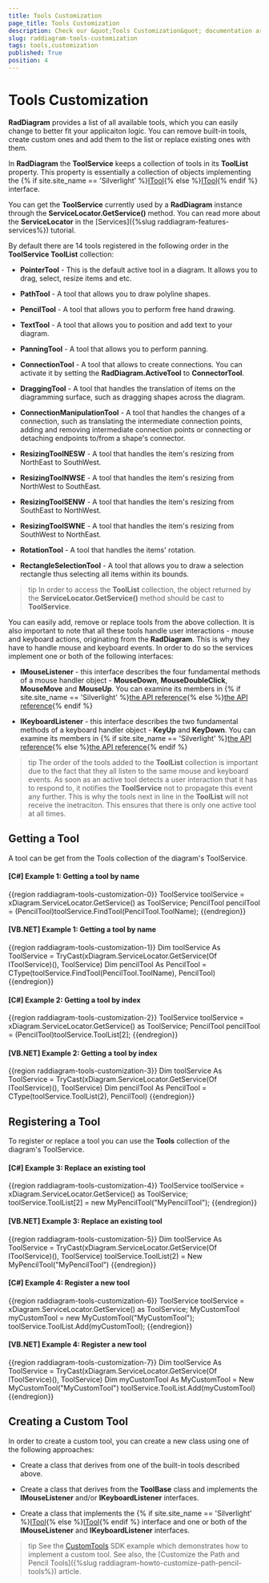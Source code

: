 ```yaml
---
title: Tools Customization
page_title: Tools Customization
description: Check our &quot;Tools Customization&quot; documentation article for the RadDiagram WPF control.
slug: raddiagram-tools-customization
tags: tools,customization
published: True
position: 4
---
```


# Tools Customization

__RadDiagram__ provides a list of all available tools, which you can easily change to better fit your applicaiton logic. You can remove built-in tools, create custom ones and add them to the list or replace existing ones with them.

In __RadDiagram__ the __ToolService__ keeps a collection of tools in its __ToolList__ property. This property is essentially a collection of objects implementing the {% if site.site_name == 'Silverlight' %}[ITool](https://docs.telerik.com/devtools/silverlight/api/telerik.windows.diagrams.core.itool){% else %}[ITool](https://docs.telerik.com/devtools/wpf/api/telerik.windows.diagrams.core.itool){% endif %} interface.

You can get the __ToolService__ currently used by a __RadDiagram__ instance through the __ServiceLocator.GetService()__ method. You can read more about the __ServiceLocator__ in the [Services]({%slug raddiagram-features-services%}) tutorial. 

By default there are 14 tools registered in the following order in the __ToolService ToolList__ collection:		

* __PointerTool__ - This is the default active tool in a diagram. It allows you to drag, select, resize items and etc.			

* __PathTool__ - A tool that allows you to draw polyline shapes.			

* __PencilTool__ - A tool that allows you to perform free hand drawing.			

* __TextTool__ -  A tool that allows you to position and add text to your diagram.			

* __PanningTool__ -  A tool that allows you to perform panning.			

* __ConnectionTool__ - A tool that allows to create connections. You can activate it by setting the __RadDiagram.ActiveTool__ to __ConnectorTool__.			

* __DraggingTool__ - A tool that handles the translation of items on the diagramming surface, such as dragging shapes across the diagram.			

* __ConnectionManipulationTool__ - A tool that handles the changes of a connection, such as translating the intermediate connection points, adding and removing intermediate connection points or connecting or detaching endpoints to/from a shape's connector.			

* __ResizingToolNESW__ - A tool that handles the item's resizing from NorthEast to SouthWest.			

* __ResizingToolNWSE__ - A tool that handles the item's resizing from NorthWest to SouthEast.			

* __ResizingToolSENW__ - A tool that handles the item's resizing from SouthEast to NorthWest.			

* __ResizingToolSWNE__ - A tool that handles the item's resizing from SouthWest to NorthEast.			

* __RotationTool__ - A tool that handles the items' rotation.			

* __RectangleSelectionTool__ - A tool that allows you to draw a selection rectangle thus selecting all items within its bounds.			

>tip In order to access the __ToolList__ collection, the object returned by the __ServiceLocator.GetService()__ method should be cast to __ToolService__.		  

You can easily add, remove or replace tools from the above collection. It is also important to note that all these tools handle user interactions - mouse and keyboard actions, originating from the __RadDiagram__. This is why they have to handle mouse and keyboard events. In order to do so the services implement one or both of the following interfaces:		

* __IMouseListener__ - this interface describes the four fundamental methods of a mouse handler object - __MouseDown__, __MouseDoubleClick__, __MouseMove__ and __MouseUp__. You can examine its members in {% if site.site_name == 'Silverlight' %}[the API reference](https://docs.telerik.com/devtools/silverlight/api/telerik.windows.diagrams.core.imouselistener){% else %}[the API reference](https://docs.telerik.com/devtools/wpf/api/telerik.windows.diagrams.core.imouselistener){% endif %}

* __IKeyboardListener__ - this interface describes the two fundamental methods of a keyboard handler object - __KeyUp__ and __KeyDown__. You can examine its members in {% if site.site_name == 'Silverlight' %}[the API reference](https://docs.telerik.com/DEVTOOLS/SILVERLIGHT/api/telerik.windows.diagrams.core.ikeyboardlistener){% else %}[the API reference](https://docs.telerik.com/devtools/wpf/api/telerik.windows.diagrams.core.ikeyboardlistener){% endif %}

>tip The order of the tools added to the __ToolList__ collection is important due to the fact that they all listen to the same mouse and keyboard events. As soon as an active tool detects a user interaction that it has to respond to, it notifies the __ToolService__ not to propagate this event any further. This is why the tools next in line in the __ToolList__ will not receive the inetraciton. This ensures that there is only one active tool at all times.		  

## Getting a Tool

A tool can be get from the Tools collection of the diagram's ToolService.

#### __[C#] Example 1: Getting a tool by name__
{{region raddiagram-tools-customization-0}}
	ToolService toolService = xDiagram.ServiceLocator.GetService<IToolService>() as ToolService;
	PencilTool pencilTool  = (PencilTool)toolService.FindTool(PencilTool.ToolName);
{{endregion}}

#### __[VB.NET] Example 1: Getting a tool by name__
{{region raddiagram-tools-customization-1}}
	Dim toolService As ToolService = TryCast(xDiagram.ServiceLocator.GetService(Of IToolService)(), ToolService)
    Dim pencilTool As PencilTool = CType(toolService.FindTool(PencilTool.ToolName), PencilTool)
{{endregion}}

#### __[C#] Example 2: Getting a tool by index__
{{region raddiagram-tools-customization-2}}
	ToolService toolService = xDiagram.ServiceLocator.GetService<IToolService>() as ToolService;
	PencilTool pencilTool = (PencilTool)toolService.ToolList[2];
{{endregion}}

#### __[VB.NET] Example 2: Getting a tool by index__
{{region raddiagram-tools-customization-3}}
	Dim toolService As ToolService = TryCast(xDiagram.ServiceLocator.GetService(Of IToolService)(), ToolService)
	Dim pencilTool As PencilTool = CType(toolService.ToolList(2), PencilTool)
{{endregion}}

## Registering a Tool

To register or replace a tool you can use the __Tools__ collection of the diagram's ToolService.

#### __[C#] Example 3: Replace an existing tool__
{{region raddiagram-tools-customization-4}}
	ToolService toolService = xDiagram.ServiceLocator.GetService<IToolService>() as ToolService;
	toolService.ToolList[2] = new MyPencilTool("MyPencilTool");	
{{endregion}}

#### __[VB.NET] Example 3: Replace an existing tool__
{{region raddiagram-tools-customization-5}}
	Dim toolService As ToolService = TryCast(xDiagram.ServiceLocator.GetService(Of IToolService)(), ToolService)
    toolService.ToolList(2) = New MyPencilTool("MyPencilTool")
{{endregion}}

#### __[C#] Example 4: Register a new tool__
{{region raddiagram-tools-customization-6}}
	ToolService toolService = xDiagram.ServiceLocator.GetService<IToolService>() as ToolService;
	MyCustomTool myCustomTool = new MyCustomTool("MyCustomTool");
	toolService.ToolList.Add(myCustomTool);
{{endregion}}

#### __[VB.NET] Example 4: Register a new tool__
{{region raddiagram-tools-customization-7}}
	Dim toolService As ToolService = TryCast(xDiagram.ServiceLocator.GetService(Of IToolService)(), ToolService)
    Dim myCustomTool As MyCustomTool = New MyCustomTool("MyCustomTool")
    toolService.ToolList.Add(myCustomTool)
{{endregion}}

## Creating a Custom Tool

In order to create a custom tool, you can create a new class using one of the following approaches:		

* Create a class that derives from one of the built-in tools described above.

* Create a class that derives from the __ToolBase__ class and implements the __IMouseListener__ and/or __IKeyboardListener__ interfaces.			

* Create a class that implements the {% if site.site_name == 'Silverlight' %}[ITool](https://docs.telerik.com/devtools/silverlight/api/telerik.windows.diagrams.core.itool){% else %}[ITool](https://docs.telerik.com/devtools/wpf/api/telerik.windows.diagrams.core.itool){% endif %} interface and one or both of the __IMouseListener__ and __IKeyboardListener__ interfaces.

>tip See the [CustomTools](https://github.com/telerik/xaml-sdk/tree/master/Diagram/CustomTools) SDK example which demonstrates how to implement a custom tool. See also, the [Customize the Path and Pencil Tools]({%slug raddiagram-howto-customize-path-pencil-tools%}) article.

